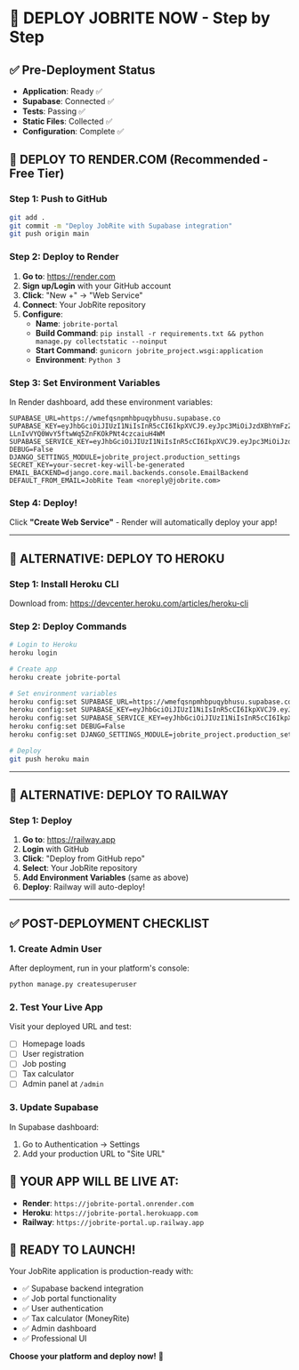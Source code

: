 # 🚀 DEPLOY JOBRITE NOW - Step by Step

## ✅ Pre-Deployment Status
- **Application**: Ready ✅
- **Supabase**: Connected ✅
- **Tests**: Passing ✅
- **Static Files**: Collected ✅
- **Configuration**: Complete ✅

## 🎯 DEPLOY TO RENDER.COM (Recommended - Free Tier)

### Step 1: Push to GitHub
```bash
git add .
git commit -m "Deploy JobRite with Supabase integration"
git push origin main
```

### Step 2: Deploy to Render
1. **Go to**: https://render.com
2. **Sign up/Login** with your GitHub account
3. **Click**: "New +" → "Web Service"
4. **Connect**: Your JobRite repository
5. **Configure**:
   - **Name**: `jobrite-portal`
   - **Build Command**: `pip install -r requirements.txt && python manage.py collectstatic --noinput`
   - **Start Command**: `gunicorn jobrite_project.wsgi:application`
   - **Environment**: `Python 3`

### Step 3: Set Environment Variables
In Render dashboard, add these environment variables:

```
SUPABASE_URL=https://wmefqsnpmhbpuqybhusu.supabase.co
SUPABASE_KEY=eyJhbGciOiJIUzI1NiIsInR5cCI6IkpXVCJ9.eyJpc3MiOiJzdXBhYmFzZSIsInJlZiI6IndtZWZxc25wbWhicHVxeWJodXN1Iiwicm9sZSI6ImFub24iLCJpYXQiOjE3NTUxNjYyMTQsImV4cCI6MjA3MDc0MjIxNH0.V5H-LLnIvVYQ0WvY5ftwWq5ZnFKOkPNt4czcaiuH4WM
SUPABASE_SERVICE_KEY=eyJhbGciOiJIUzI1NiIsInR5cCI6IkpXVCJ9.eyJpc3MiOiJzdXBhYmFzZSIsInJlZiI6IndtZWZxc25wbWhicHVxeWJodXN1Iiwicm9sZSI6InNlcnZpY2Vfcm9sZSIsImlhdCI6MTc1NTE2NjIxNCwiZXhwIjoyMDcwNzQyMjE0fQ.M48dyDv81BMl73Df5BCopEEfStt_fOrfAMdBFRGcJBo
DEBUG=False
DJANGO_SETTINGS_MODULE=jobrite_project.production_settings
SECRET_KEY=your-secret-key-will-be-generated
EMAIL_BACKEND=django.core.mail.backends.console.EmailBackend
DEFAULT_FROM_EMAIL=JobRite Team <noreply@jobrite.com>
```

### Step 4: Deploy!
Click **"Create Web Service"** - Render will automatically deploy your app!

---

## 🎯 ALTERNATIVE: DEPLOY TO HEROKU

### Step 1: Install Heroku CLI
Download from: https://devcenter.heroku.com/articles/heroku-cli

### Step 2: Deploy Commands
```bash
# Login to Heroku
heroku login

# Create app
heroku create jobrite-portal

# Set environment variables
heroku config:set SUPABASE_URL=https://wmefqsnpmhbpuqybhusu.supabase.co
heroku config:set SUPABASE_KEY=eyJhbGciOiJIUzI1NiIsInR5cCI6IkpXVCJ9.eyJpc3MiOiJzdXBhYmFzZSIsInJlZiI6IndtZWZxc25wbWhicHVxeWJodXN1Iiwicm9sZSI6ImFub24iLCJpYXQiOjE3NTUxNjYyMTQsImV4cCI6MjA3MDc0MjIxNH0.V5H-LLnIvVYQ0WvY5ftwWq5ZnFKOkPNt4czcaiuH4WM
heroku config:set SUPABASE_SERVICE_KEY=eyJhbGciOiJIUzI1NiIsInR5cCI6IkpXVCJ9.eyJpc3MiOiJzdXBhYmFzZSIsInJlZiI6IndtZWZxc25wbWhicHVxeWJodXN1Iiwicm9sZSI6InNlcnZpY2Vfcm9sZSIsImlhdCI6MTc1NTE2NjIxNCwiZXhwIjoyMDcwNzQyMjE0fQ.M48dyDv81BMl73Df5BCopEEfStt_fOrfAMdBFRGcJBo
heroku config:set DEBUG=False
heroku config:set DJANGO_SETTINGS_MODULE=jobrite_project.production_settings

# Deploy
git push heroku main
```

---

## 🎯 ALTERNATIVE: DEPLOY TO RAILWAY

### Step 1: Deploy
1. **Go to**: https://railway.app
2. **Login** with GitHub
3. **Click**: "Deploy from GitHub repo"
4. **Select**: Your JobRite repository
5. **Add Environment Variables** (same as above)
6. **Deploy**: Railway will auto-deploy!

---

## ✅ POST-DEPLOYMENT CHECKLIST

### 1. Create Admin User
After deployment, run in your platform's console:
```bash
python manage.py createsuperuser
```

### 2. Test Your Live App
Visit your deployed URL and test:
- [ ] Homepage loads
- [ ] User registration
- [ ] Job posting
- [ ] Tax calculator
- [ ] Admin panel at `/admin`

### 3. Update Supabase
In Supabase dashboard:
1. Go to Authentication → Settings
2. Add your production URL to "Site URL"

## 🎉 YOUR APP WILL BE LIVE AT:
- **Render**: `https://jobrite-portal.onrender.com`
- **Heroku**: `https://jobrite-portal.herokuapp.com`
- **Railway**: `https://jobrite-portal.up.railway.app`

## 🚀 READY TO LAUNCH!

Your JobRite application is production-ready with:
- ✅ Supabase backend integration
- ✅ Job portal functionality
- ✅ User authentication
- ✅ Tax calculator (MoneyRite)
- ✅ Admin dashboard
- ✅ Professional UI

**Choose your platform and deploy now!** 🎯